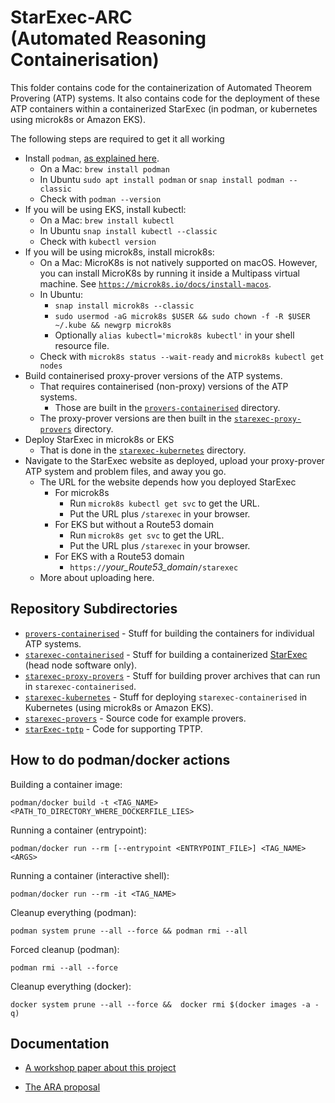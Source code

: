 # StarExec-ARC <BR>(Automated Reasoning Containerisation)

This folder contains code for the containerization of Automated Theorem Provering (ATP) systems. 
It also contains code for the deployment of these ATP containers within a containerized StarExec 
(in podman, or kubernetes using microk8s or Amazon EKS).

The following steps are required to get it all working
* Install `podman`, [as explained here](https://podman.io/docs/installation).
  - On a Mac: `brew install podman` 
  - In Ubuntu `sudo apt install podman` or `snap install podman --classic`
  - Check with `podman --version`
* If you will be using EKS, install kubectl:
  - On a Mac: `brew install kubectl` 
  - In Ubuntu `snap install kubectl --classic`
  - Check with `kubectl version`
* If you will be using microk8s, install microk8s:
  - On a Mac: MicroK8s is not natively supported on macOS. 
    However, you can install MicroK8s by running it inside a Multipass virtual machine.
    See [`https://microk8s.io/docs/install-macos`](https://microk8s.io/docs/install-macos).
  - In Ubuntu:
    * `snap install microk8s --classic`
    * `sudo usermod -aG microk8s $USER && sudo chown -f -R $USER ~/.kube && newgrp microk8s`
    * Optionally `alias kubectl='microk8s kubectl'` in your shell resource file.
  - Check with `microk8s status --wait-ready` and `microk8s kubectl get nodes`
* Build containerised proxy-prover versions of the ATP systems.
  - That requires containerised (non-proxy) versions of the ATP systems.
    * Those are built in the [`provers-containerised`](provers-containerised) directory.
  - The proxy-prover versions are then built in the 
    [`starexec-proxy-provers`](starexec-proxy-provers) directory.
* Deploy StarExec in microk8s or EKS
  - That is done in the [`starexec-kubernetes`](starexec-kubernetes) directory.
* Navigate to the StarExec website as deployed, upload your proxy-prover ATP system and problem 
  files, and away you go.
  - The URL for the website depends how you deployed StarExec
    * For microk8s
      - Run `microk8s kubectl get svc` to get the URL.
      - Put the URL plus `/starexec` in your browser.
    * For EKS but without a Route53 domain
      - Run `microk8s get svc` to get the URL.
      - Put the URL plus `/starexec` in your browser.
    * For EKS with a Route53 domain
      - `https://`*your_Route53_domain*`/starexec`
  - More about uploading here.

## Repository Subdirectories

- [`provers-containerised`](provers-containerised/README.md) - 
  Stuff for building the containers for individual ATP systems.
- [`starexec-containerised`](starexec-containerised/README.md) - 
  Stuff for building a containerized 
  [StarExec](https://github.com/StarExecMiami/StarExec/) (head node software only).
- [`starexec-proxy-provers`](starexec-proxy-provers/README.md) - 
  Stuff for building prover archives that can run in `starexec-containerised`.
- [`starexec-kubernetes`](starexec-kubernetes/README.md) - 
  Stuff for deploying `starexec-containerised` in Kubernetes (using microk8s or Amazon EKS).
- [`starexec-provers`](starexec-provers/README.md) - Source code for example provers.
- [`starExec-tptp`](starexec-tptp/README.md) - Code for supporting TPTP.

## How to do podman/docker actions

Building a container image:
```shell
podman/docker build -t <TAG_NAME> <PATH_TO_DIRECTORY_WHERE_DOCKERFILE_LIES>
```
Running a container (entrypoint):
```shell
podman/docker run --rm [--entrypoint <ENTRYPOINT_FILE>] <TAG_NAME> <ARGS>
```
Running a container (interactive shell):
```shell
podman/docker run --rm -it <TAG_NAME>
```
Cleanup everything (podman):
```shell
podman system prune --all --force && podman rmi --all
```
Forced cleanup (podman):
```shell
podman rmi --all --force
```
Cleanup everything (docker):
```shell
docker system prune --all --force &&  docker rmi $(docker images -a -q)
```

## Documentation

- [A workshop paper about this project](https://www.eprover.org/EVENTS/IWIL-2024/IWIL-24-Preproceedings.pdf)

- [The ARA proposal](https://www.amazon.science/research-awards/recipients/geoffrey-sutcliffe)
